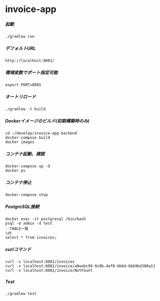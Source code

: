 # invoice-app

##### 起動
```
./gradlew run
```

##### デフォルトURL
```
http://localhost:8081/
```

##### 環境変数でポート指定可能
```
export PORT=8085
```

##### オートリロード

```
./gradlew -t build
```

##### Dockerイメージのビルド(初期構築時のみ)
```
cd ~/develop/invoice-app-backend
docker-compose build
docker images
```

##### コンテナ起動、確認
```
docker-compose up -d
docker ps
```

##### コンテナ停止
```
docker-compose stop
```

##### PostgreSQL接続
```
docker exec -it postgresql /bin/bash
psql -U admin -d test
--TABLE一覧
\dt
select * from invoices;
```

##### curlコマンド
```
curl -v localhost:8081/invoices
curl -v localhost:8081/invoice/a0eebc99-9c0b-4ef8-bb6d-6bb9bd380a11
curl -v localhost:8081/invoice/NotFount
```

##### Test
```
./gradlew test
```
